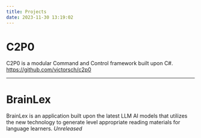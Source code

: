 ```yaml
---
title: Projects
date: 2023-11-30 13:19:02
---
```


# C2P0
C2P0 is a modular Command and Control framework built upon C#.
https://github.com/victorsch/c2p0

------------------

# BrainLex
BrainLex is an application built upon the latest LLM AI models that utilizes the new technology to generate level appropriate reading materials for language learners.
_Unreleased_

